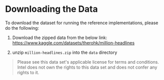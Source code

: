 # Downloading the Data

To download the dataset for running the reference implementations, please do the following:

1. 
    Download the zipped data from the below link:
    https://www.kaggle.com/datasets/therohk/million-headlines

2. unzip `million-headlines.zip` into the `data` directory
    
> Please see this data set's applicable license for terms and conditions. Intel does not own the rights to this data set and does not confer any rights to it.